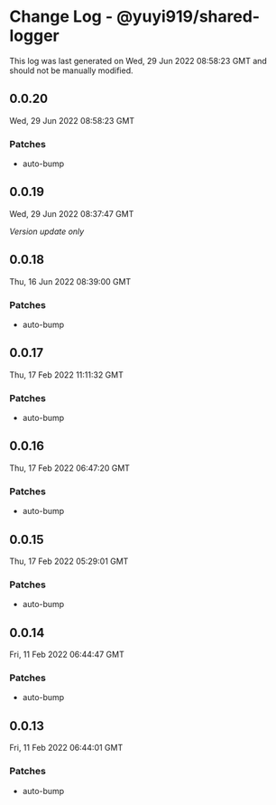 # Change Log - @yuyi919/shared-logger

This log was last generated on Wed, 29 Jun 2022 08:58:23 GMT and should not be manually modified.

## 0.0.20
Wed, 29 Jun 2022 08:58:23 GMT

### Patches

- auto-bump

## 0.0.19
Wed, 29 Jun 2022 08:37:47 GMT

_Version update only_

## 0.0.18
Thu, 16 Jun 2022 08:39:00 GMT

### Patches

- auto-bump

## 0.0.17
Thu, 17 Feb 2022 11:11:32 GMT

### Patches

- auto-bump

## 0.0.16
Thu, 17 Feb 2022 06:47:20 GMT

### Patches

- auto-bump

## 0.0.15
Thu, 17 Feb 2022 05:29:01 GMT

### Patches

- auto-bump

## 0.0.14
Fri, 11 Feb 2022 06:44:47 GMT

### Patches

- auto-bump

## 0.0.13
Fri, 11 Feb 2022 06:44:01 GMT

### Patches

- auto-bump

